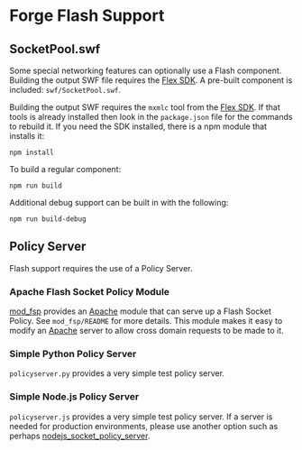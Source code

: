 # Forge Flash Support

## SocketPool.swf

Some special networking features can optionally use a Flash component.
Building the output SWF file requires the [Flex SDK][]. A pre-built component
is included: `swf/SocketPool.swf`.

Building the output SWF requires the `mxmlc` tool from the [Flex SDK][]. If
that tools is already installed then look in the `package.json` file for the
commands to rebuild it. If you need the SDK installed, there is a npm module that installs it:

    npm install

To build a regular component:

    npm run build

Additional debug support can be built in with the following:

    npm run build-debug

## Policy Server

Flash support requires the use of a Policy Server.

### Apache Flash Socket Policy Module

[mod_fsp](./mod_fsp) provides an [Apache][] module that can serve up a Flash
Socket Policy. See `mod_fsp/README` for more details. This module makes it easy
to modify an [Apache][] server to allow cross domain requests to be made to it.

### Simple Python Policy Server

`policyserver.py` provides a very simple test policy server.

### Simple Node.js Policy Server

`policyserver.js` provides a very simple test policy server. If a server is
needed for production environments, please use another option such as perhaps
[nodejs_socket_policy_server][].

[apache]: http://httpd.apache.org/
[flex sdk]: https://flex.apache.org/
[nodejs_socket_policy_server]: https://github.com/bichinger/nodejs_socket_policy_server
